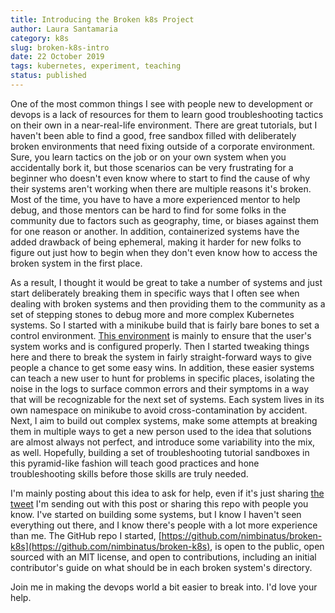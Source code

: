 ```yaml
---
title: Introducing the Broken k8s Project
author: Laura Santamaria
category: k8s
slug: broken-k8s-intro
date: 22 October 2019
tags: kubernetes, experiment, teaching
status: published
---
```


One of the most common things I see with people new to development or devops is a lack of resources for them to learn good troubleshooting tactics on their own in a near-real-life environment. There are great tutorials, but I haven't been able to find a good, free sandbox filled with deliberately broken environments that need fixing outside of a corporate environment. Sure, you learn tactics on the job or on your own system when you accidentally bork it, but those scenarios can be very frustrating for a beginner who doesn't even know where to start to find the cause of why their systems aren't working when there are multiple reasons it's broken. Most of the time, you have to have a more experienced mentor to help debug, and those mentors can be hard to find for some folks in the community due to factors such as geography, time, or biases against them for one reason or another. In addition, containerized systems have the added drawback of being ephemeral, making it harder for new folks to figure out just how to begin when they don't even know how to access the broken system in the first place.

As a result, I thought it would be great to take a number of systems and just start deliberately breaking them in specific ways that I often see when dealing with broken systems and then providing them to the community as a set of stepping stones to debug more and more complex Kubernetes systems. So I started with a minikube build that is fairly bare bones to set a control environment. [This environment](https://github.com/nimbinatus/broken-k8s/tree/master/base-k8s) is mainly to ensure that the user's system works and is configured properly. Then I started tweaking things here and there to break the system in fairly straight-forward ways to give people a chance to get some easy wins. In addition, these easier systems can teach a new user to hunt for problems in specific places, isolating the noise in the logs to surface common errors and their symptoms in a way that will be recognizable for the next set of systems. Each system lives in its own namespace on minikube to avoid cross-contamination by accident. Next, I aim to build out complex systems, make some attempts at breaking them in multiple ways to get a new person used to the idea that solutions are almost always not perfect, and introduce some variability into the mix, as well. Hopefully, building a set of troubleshooting tutorial sandboxes in this pyramid-like fashion will teach good practices and hone troubleshooting skills before those skills are truly needed.

I'm mainly posting about this idea to ask for help, even if it's just sharing [the tweet](https://twitter.com/nimbinatus/status/1186743502996041728) I'm sending out with this post or sharing this repo with people you know. I've started on building some systems, but I know I haven't seen everything out there, and I know there's people with a lot more experience than me. The GitHub repo I started, [https://github.com/nimbinatus/broken-k8s](https://github.com/nimbinatus/broken-k8s), is open to the public, open sourced with an MIT license, and open to contributions, including an initial contributor's guide on what should be in each broken system's directory.

Join me in making the devops world a bit easier to break into. I'd love your help.
